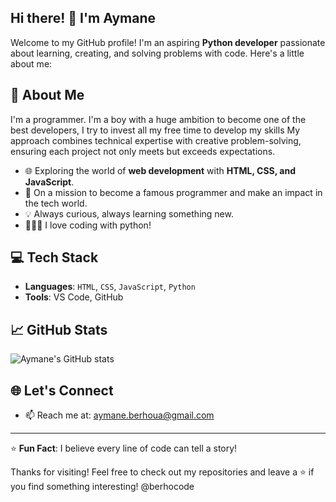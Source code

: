 ## Hi there! 👋 I'm Aymane

Welcome to my GitHub profile! I'm an aspiring **Python developer** passionate about learning, creating, and solving problems with code. Here's a little about me:

## 🌟 About Me
I'm a programmer. I'm a boy with a huge ambition to become one of the best developers, I try to invest all my free time to develop my skills
My approach combines technical expertise with creative problem-solving, ensuring each project not only meets but exceeds expectations.
- 🌐 Exploring the world of **web development** with **HTML, CSS, and JavaScript**.
- 🚀 On a mission to become a famous programmer and make an impact in the tech world.
- 💡 Always curious, always learning something new.
- 👨🏻‍💻 I love coding with python!

## 💻 Tech Stack
- **Languages**: `HTML`, `CSS`, `JavaScript`, `Python`
- **Tools**: VS Code, GitHub

## 📈 GitHub Stats
![Aymane's GitHub stats](https://github-readme-stats.vercel.app/api?username=coderaymane&show_icons=true&theme=radical)

## 🌐 Let's Connect
- 📫 Reach me at: [aymane.berhoua@gmail.com](mailto:aymane.berhoua@gmail.com)

---

⭐️ **Fun Fact**: I believe every line of code can tell a story!

Thanks for visiting! Feel free to check out my repositories and leave a ⭐️ if you find something interesting!
@berhocode



